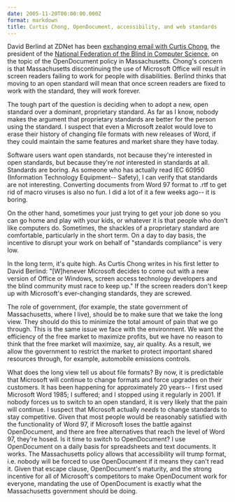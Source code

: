 ```yaml
---
date: 2005-11-20T00:00:00.000Z
format: markdown
title: Curtis Chong, OpenDocument, accessibility, and web standards
---
```


David Berlind at ZDNet has been <a href="http://blogs.zdnet.com/BTL/?p=2163">exchanging email with Curtis Chong</a>, the president of the <a href="http://www.nfb.org/nfbcs.htm">National Federation of the Blind in Computer Science</a>, on the topic of the OpenDocument policy in Massachusetts. Chong's concern is that Massachusetts discontinuing the use of Microsoft Office will result in screen readers failing to work for people with disabilities. Berlind thinks that moving to an open standard will mean that once screen readers are fixed to work with the standard, they will work forever.

The tough part of the question is deciding when to adopt a new, open standard over a dominant, proprietary standard. As far as I know, nobody makes the argument that proprietary standards are better for the person using the standard. I suspect that even a Microsoft zealot would love to erase their history of changing file formats with new releases of Word, if they could maintain the same features and market share they have today.

Software users want open standards, not because they're interested in open standards, but because they're *not* interested in standards at all. Standards are boring. As someone who has actually read IEC 60950 (Information Technology Equipment-- Safety), I can verify that standards are not interesting. Converting documents from Word 97 format to .rtf to get rid of macro viruses is also no fun. I did a lot of it a few weeks ago-- it is boring.

On the other hand, sometimes your just trying to get your job done so you can go home and play with your kids, or whatever it is that people who don't like computers do. Sometimes, the shackles of a proprietary standard are comfortable, particularly in the short term. On a day to day basis, the incentive to disrupt your work on behalf of "standards compliance" is very low.

In the long term, it's quite high. As Curtis Chong writes in his first letter to David Berlind: "\[W\]henever Microsoft decides to come out with a new version of Office or Windows, screen access technology developers and the blind community must race to keep up." If the screen readers don't keep up with Microsoft's ever-changing standards, they are screwed.

The role of government, (for example, the state government of Massachusetts, where I live), should be to make sure that we take the long view. They should do this to minimize the total amount of pain that we go through. This is the same issue we face with the environment. We want the efficiency of the free market to maximize profits, but we have no reason to think that the free market will maximize, say, air quality. As a result, we  allow the government to restrict the market to protect important shared resources through, for example, automobile emissions controls.

What does the long view tell us about file formats? By now, it is predictable that Microsoft will continue to change formats and force upgrades on their customers. It has been happening for approximately 20 years-- I first used Microsoft Word 1985; I suffered; and I stopped using it regularly in 2001. If nobody forces us to switch to an open standard, it is very likely that the pain will continue. I suspect that Microsoft actually *needs* to change standards to stay competitive. Given that most people would be reasonably satisfied with the functionality of Word 97, if Microsoft loses the battle against OpenDocument, and there are free alternatives that reach the level of Word 97, they're hosed.
Is it time to switch to OpenDocument? I use OpenDocument on a daily basis for spreadsheets and text documents. It works. The Massachusetts policy allows that accessibility will trump format, i.e. nobody will be forced to use OpenDocument if it means they can't read it. Given that escape clause, OpenDocument's maturity, and the strong incentive for all of Microsoft's competitors to make OpenDocument work for everyone, mandating the use of OpenDocument is exactly what the Massachusetts government should be doing.
